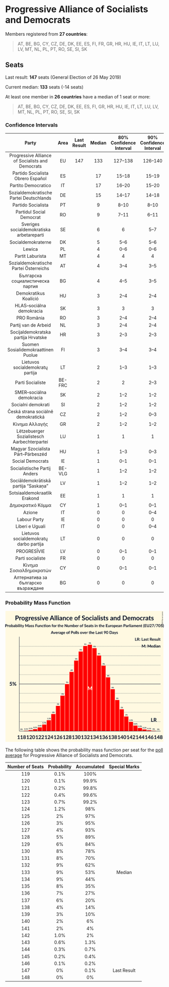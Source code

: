 # Progressive Alliance of Socialists and Democrats

Members registered from **27 countries**:

> AT, BE, BG, CY, CZ, DE, DK, EE, ES, FI, FR, GR, HR, HU, IE, IT, LT, LU, LV, MT, NL, PL, PT, RO, SE, SI, SK

## Seats

Last result: **147** seats (General Election of 26 May 2019)

Current median: **133** seats (-14 seats)

At least one member in **26 countries** have a median of 1 seat or more:

> AT, BE, BG, CY, CZ, DE, DK, EE, ES, FI, GR, HR, HU, IE, IT, LT, LU, LV, MT, NL, PL, PT, RO, SE, SI, SK

### Confidence Intervals

| Party | Area | Last Result | Median | 80% Confidence Interval | 90% Confidence Interval | 95% Confidence Interval | 99% Confidence Interval |
|:-----:|:----:|:-----------:|:------:|:-----------------------:|:-----------------------:|:-----------------------:|:-----------------------:|
| Progressive Alliance of Socialists and Democrats | EU | 147 | 133 | 127–138 | 126–140 | 124–141 | 122–144 |
| Partido Socialista Obrero Español | ES | | 17 | 15–18 | 15–19 | 15–19 | 14–20 |
| Partito Democratico | IT | | 17 | 16–20 | 15–20 | 15–20 | 14–21 |
| Sozialdemokratische Partei Deutschlands | DE | | 15 | 14–17 | 14–18 | 13–19 | 12–19 |
| Partido Socialista | PT | | 9 | 8–10 | 8–10 | 8–10 | 8–11 |
| Partidul Social Democrat | RO | | 9 | 7–11 | 6–11 | 6–12 | 6–12 |
| Sveriges socialdemokratiska arbetareparti | SE | | 6 | 6 | 5–7 | 5–7 | 5–7 |
| Socialdemokraterne | DK | | 5 | 5–6 | 5–6 | 5–6 | 5–7 |
| Lewica | PL | | 4 | 0–6 | 0–6 | 0–7 | 0–7 |
| Partit Laburista | MT | | 4 | 4 | 4 | 3–4 | 3–4 |
| Sozialdemokratische Partei Österreichs | AT | | 4 | 3–4 | 3–5 | 3–5 | 3–5 |
| Българска социалистическа партия | BG | | 4 | 4–5 | 3–5 | 3–6 | 3–6 |
| Demokratikus Koalíció | HU | | 3 | 2–4 | 2–4 | 2–4 | 2–4 |
| HLAS–sociálna demokracia | SK | | 3 | 3 | 3 | 3 | 2–4 |
| PRO România | RO | | 3 | 2–4 | 2–4 | 2–4 | 2–4 |
| Partij van de Arbeid | NL | | 3 | 2–4 | 2–4 | 2–4 | 2–4 |
| Socijaldemokratska partija Hrvatske | HR | | 3 | 2–3 | 2–3 | 2–3 | 2–3 |
| Suomen Sosialidemokraattinen Puolue | FI | | 3 | 3–4 | 3–4 | 3–4 | 3–4 |
| Lietuvos socialdemokratų partija | LT | | 2 | 1–3 | 1–3 | 1–3 | 1–3 |
| Parti Socialiste | BE-FRC | | 2 | 2 | 2–3 | 2–3 | 2–3 |
| SMER–sociálna demokracia | SK | | 2 | 1–2 | 1–2 | 1–2 | 1–2 |
| Socialni demokrati | SI | | 2 | 1–2 | 1–2 | 1–2 | 1–3 |
| Česká strana sociálně demokratická | CZ | | 2 | 1–2 | 0–3 | 0–3 | 0–3 |
| Κίνημα Αλλαγής | GR | | 2 | 1–2 | 1–2 | 1–2 | 1–2 |
| Lëtzebuerger Sozialistesch Aarbechterpartei | LU | | 1 | 1 | 1 | 1 | 1 |
| Magyar Szocialista Párt–Párbeszéd | HU | | 1 | 1–3 | 0–3 | 0–3 | 0–3 |
| Social Democrats | IE | | 1 | 0–1 | 0–1 | 0–2 | 0–2 |
| Socialistische Partij Anders | BE-VLG | | 1 | 1–2 | 1–2 | 1–2 | 1–2 |
| Sociāldemokrātiskā partija “Saskaņa” | LV | | 1 | 1–2 | 1–2 | 1–2 | 1–2 |
| Sotsiaaldemokraatlik Erakond | EE | | 1 | 1 | 1 | 1 | 0–1 |
| Δημοκρατικό Κόμμα | CY | | 1 | 0–1 | 0–1 | 0–1 | 0–1 |
| Azione | IT | | 0 | 0 | 0–4 | 0–4 | 0–4 |
| Labour Party | IE | | 0 | 0 | 0 | 0 | 0 |
| Liberi e Uguali | IT | | 0 | 0 | 0–4 | 0–4 | 0–4 |
| Lietuvos socialdemokratų darbo partija | LT | | 0 | 0 | 0 | 0–1 | 0–1 |
| PROGRESĪVIE | LV | | 0 | 0–1 | 0–1 | 0–1 | 0–1 |
| Parti socialiste | FR | | 0 | 0 | 0 | 0 | 0 |
| Κίνημα Σοσιαλδημοκρατών | CY | | 0 | 0–1 | 0–1 | 0–1 | 0–1 |
| Алтернатива за българско възраждане | BG | | 0 | 0 | 0 | 0 | 0 |

### Probability Mass Function

![Graph with seats probability mass function not yet produced](average-2020-10-31-seats-pmf-progressiveallianceofsocialistsanddemocrats.png "Seats Probability Mass Function")

The following table shows the probability mass function per seat for the [poll average](average-2020-10-31.html) for Progressive Alliance of Socialists and Democrats.

| Number of Seats | Probability | Accumulated | Special Marks |
|:---------------:|:-----------:|:-----------:|:-------------:|
| 119 | 0.1% | 100% |  |
| 120 | 0.1% | 99.9% |  |
| 121 | 0.2% | 99.8% |  |
| 122 | 0.4% | 99.6% |  |
| 123 | 0.7% | 99.2% |  |
| 124 | 1.2% | 98% |  |
| 125 | 2% | 97% |  |
| 126 | 3% | 95% |  |
| 127 | 4% | 93% |  |
| 128 | 5% | 89% |  |
| 129 | 6% | 84% |  |
| 130 | 8% | 78% |  |
| 131 | 8% | 70% |  |
| 132 | 9% | 62% |  |
| 133 | 9% | 53% | Median |
| 134 | 9% | 44% |  |
| 135 | 8% | 35% |  |
| 136 | 7% | 27% |  |
| 137 | 6% | 20% |  |
| 138 | 4% | 14% |  |
| 139 | 3% | 10% |  |
| 140 | 2% | 6% |  |
| 141 | 2% | 4% |  |
| 142 | 1.0% | 2% |  |
| 143 | 0.6% | 1.3% |  |
| 144 | 0.3% | 0.7% |  |
| 145 | 0.2% | 0.4% |  |
| 146 | 0.1% | 0.2% |  |
| 147 | 0% | 0.1% | Last Result |
| 148 | 0% | 0% |  |


